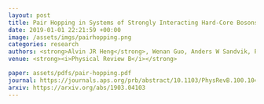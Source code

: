 ```yaml
---
layout: post
title: Pair Hopping in Systems of Strongly Interacting Hard-Core Bosons
date: 2019-01-01 22:21:59 +00:00
image: /assets/imgs/pairhopping.png
categories: research
authors: <strong>Alvin JR Heng</strong>, Wenan Guo, Anders W Sandvik, Pinaki Sengupta
venue: <strong><i>Physical Review B</i></strong>

paper: assets/pdfs/pair-hopping.pdf
journal: https://journals.aps.org/prb/abstract/10.1103/PhysRevB.100.104433
arxiv: https://arxiv.org/abs/1903.04103
---
```

